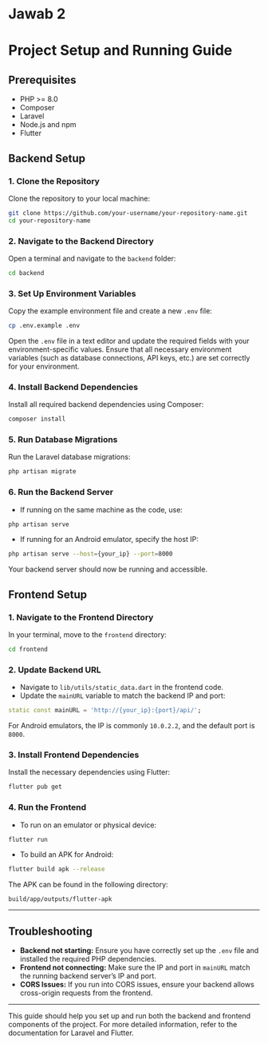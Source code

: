 
# Jawab 2

# Project Setup and Running Guide

## Prerequisites

- PHP >= 8.0
- Composer
- Laravel
- Node.js and npm
- Flutter

## Backend Setup

### 1. Clone the Repository

Clone the repository to your local machine:

```bash
git clone https://github.com/your-username/your-repository-name.git
cd your-repository-name
```

### 2. Navigate to the Backend Directory

Open a terminal and navigate to the `backend` folder:

```bash
cd backend
```

### 3. Set Up Environment Variables

Copy the example environment file and create a new `.env` file:

```bash
cp .env.example .env
```

Open the `.env` file in a text editor and update the required fields with your environment-specific values. Ensure that all necessary environment variables (such as database connections, API keys, etc.) are set correctly for your environment.

### 4. Install Backend Dependencies

Install all required backend dependencies using Composer:

```bash
composer install
```

### 5. Run Database Migrations

Run the Laravel database migrations:

```bash
php artisan migrate
```

### 6. Run the Backend Server

- If running on the same machine as the code, use:

```bash
php artisan serve
```

- If running for an Android emulator, specify the host IP:

```bash
php artisan serve --host={your_ip} --port=8000
```

Your backend server should now be running and accessible.

## Frontend Setup

### 1. Navigate to the Frontend Directory

In your terminal, move to the `frontend` directory:

```bash
cd frontend
```

### 2. Update Backend URL

- Navigate to `lib/utils/static_data.dart` in the frontend code.
- Update the `mainURL` variable to match the backend IP and port:

```dart
static const mainURL = 'http://{your_ip}:{port}/api/';
```

For Android emulators, the IP is commonly `10.0.2.2`, and the default port is `8000`.

### 3. Install Frontend Dependencies

Install the necessary dependencies using Flutter:

```bash
flutter pub get
```

### 4. Run the Frontend

- To run on an emulator or physical device:

```bash
flutter run
```

- To build an APK for Android:

```bash
flutter build apk --release
```

The APK can be found in the following directory:

```plaintext
build/app/outputs/flutter-apk
```

---

## Troubleshooting

- **Backend not starting:** Ensure you have correctly set up the `.env` file and installed the required PHP dependencies.
- **Frontend not connecting:** Make sure the IP and port in `mainURL` match the running backend server’s IP and port.
- **CORS Issues:** If you run into CORS issues, ensure your backend allows cross-origin requests from the frontend.

---

This guide should help you set up and run both the backend and frontend components of the project. For more detailed information, refer to the documentation for Laravel and Flutter.
